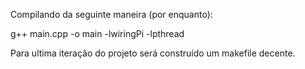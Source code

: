 Compilando da seguinte maneira (por enquanto):

  g++ main.cpp -o main -lwiringPi -lpthread
  
Para ultima iteração do projeto será construído um makefile decente.
